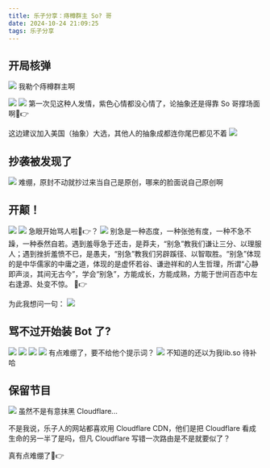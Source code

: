 ```yaml
---
title: 乐子分享：痔樽群主 So? 哥
date: 2024-10-24 21:09:25
tags: 乐子分享
---
```



## 开局核弹
![](./images/so-hahaha/fk-name.png)
我勒个痔樽群主啊

![](./images/so-hahaha/comment1.png)
![](./images/so-hahaha/comment2.png)
第一次见这种人发情，紫色心情都没心情了，论抽象还是得靠 So 哥撑场面啊🤣👉

这边建议加入美国（抽象）大选，其他人的抽象成都连你尾巴都见不着
![](./images/so-hahaha/reply1.png)

## 抄袭被发现了
![](./images/so-hahaha/plagiarism.png)
难绷，原封不动就抄过来当自己是原创，哪来的脸面说自己原创啊

## 开颠！
![](./images/so-hahaha/comment3.png)
![](./images/so-hahaha/comment4.png)
急眼开始骂人啦🤣👉？
![](./images/so-hahaha/comment5.png)
别急是一种态度，一种张弛有度，一种不急不躁，一种泰然自若。遇到羞辱急于还击，是莽夫，“别急”教我们谦让三分、以理服人；遇到挫折羞愤不已，是愚夫，“别急”教我们另辟蹊径、以智取胜。“别急”体现的是中华儒家的中庸之道，体现的是虚怀若谷、谦逊祥和的人生哲理，所谓“心静即声淡，其间无古今”，学会“别急”，方能成长，方能成熟，方能于世间百态中左右逢源、处变不惊。
🤣👉

为此我想问一句：
![](./images/so-hahaha/comment6.png)

## 骂不过开始装 Bot 了?
![](./images/so-hahaha/bot.png)
![](./images/so-hahaha/bot2.png)
![](./images/so-hahaha/bot3.png)
![](./images/so-hahaha/bot4.png)
有点难绷了，要不给他个提示词？
![](./images/so-hahaha/prompt.jpg)
不知道的还以为我lib.so 待补哈
## 保留节目
![](./images/so-hahaha/lol-cloudflare.png)
虽然不是有意抹黑 Cloudflare...

不是我说，乐子人的网站都喜欢用 Cloudflare CDN，他们是把 Cloudflare 看成生命的另一半了是吗，但凡 Cloudflare 写错一次路由是不是就要似了？

真有点难绷了🤣👉